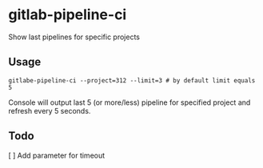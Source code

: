 # gitlab-pipeline-ci

Show last pipelines for specific projects

## Usage

    gitlabe-pipeline-ci --project=312 --limit=3 # by default limit equals 5

Console will output last 5 (or more/less) pipeline for specified project and refresh every 5 seconds.

## Todo

[ ] Add parameter for timeout
